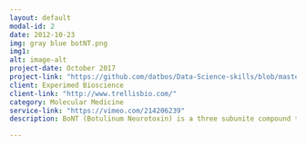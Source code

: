 ```yaml
---
layout: default
modal-id: 2
date: 2012-10-23
img: gray blue botNT.png
img1:
alt: image-alt
project-date: October 2017
project-link: "https://github.com/datbos/Data-Science-skills/blob/master/Indeed%20data%20science.ipynb"
client: Experimed Bioscience
client-link: "http://www.trellisbio.com/"
category: Molecular Medicine
service-link: "https://vimeo.com/214206239"
description: BoNT (Botulinum Neurotoxin) is a three subunite compound that delivers its toxin "cargo" subunite across the blood brain barrier. The BoNT the L chain (light) is for general complex absorption and dissociates in the intracellular reducing environment. The H chain (heavy) is responsible for uptake into nerve endings and is linked by disulfide bonds to the cargo. The cargo toxin has been replaced with GFP and shown to translocate to the targeted neurons. 

---
```

